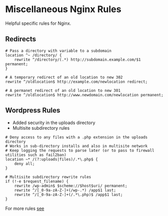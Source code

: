 # Miscellaneous Nginx Rules

Helpful specific rules for Nginx.

## Redirects

```
# Pass a directory with variable to a subdomain
location ^~ /directory/ {
	rewrite ^/directory/(.*) http://subdomain.example.com/$1 permanent;
}
```

```
# A temporary redirect of an old location to new 302
rewrite ^/oldlocation$ http://example.com/newlocation redirect;
```

```
# A permanet redirect of an old location to new 301
rewrite ^/oldlocation$ http://www.newdomain.com/newlocation permanent;
```

## Wordpress Rules

* Added security in the uploads directory
* Multisite subdirectory rules

```
# Deny access to any files with a .php extension in the uploads directory
# Works in sub-directory installs and also in multisite network
# Keep logging the requests to parse later (or to pass to firewall utilities such as fail2ban)
location ~* /(?:uploads|files)/.*\.php$ {
	deny all;
}
```

```
# Multisite subdirectory rewrite rules
if (!-e $request_filename) {
	rewrite /wp-admin$ $scheme://$host$uri/ permanent;
	rewrite ^/[_0-9a-zA-Z-]+(/wp-.*) /app$1 last;
	rewrite ^/[_0-9a-zA-Z-]+(/.*\.php)$ /app$1 last;
}
```

For more rules [see](https://codex.wordpress.org/Nginx)
